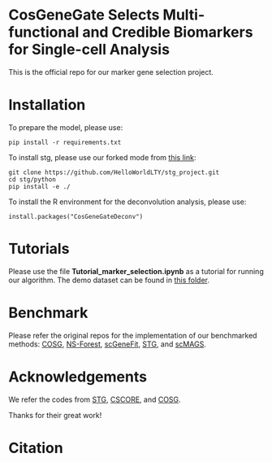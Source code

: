# CosGeneGate Selects Multi-functional and Credible Biomarkers for Single-cell Analysis

This is the official repo for our marker gene selection project.

# Installation

To prepare the model, please use:

```
pip install -r requirements.txt
```

To install stg, please use our forked mode from [this link](https://github.com/runopti/stg):

```
git clone https://github.com/HelloWorldLTY/stg_project.git
cd stg/python
pip install -e ./
```

To install the R environment for the deconvolution analysis, please use:

```
install.packages("CosGeneGateDeconv")
```

# Tutorials

Please use the file **Tutorial_marker_selection.ipynb** as a tutorial for running our algorithm. The demo dataset can be found in [this folder](https://drive.google.com/drive/folders/1kEK6MPGejnpXMIthULP66ytE4teLgKx9?usp=drive_link).

# Benchmark

Please refer the original repos for the implementation of our benchmarked methods: [COSG](https://github.com/genecell/COSG), [NS-Forest](https://github.com/JCVenterInstitute/NSForest), [scGeneFit](https://github.com/solevillar/scGeneFit-python), [STG](https://github.com/runopti/stg), and [scMAGS](https://github.com/doganlab/scmags).

# Acknowledgements

We refer the codes from [STG](https://github.com/runopti/stg), [CSCORE](https://github.com/ChangSuBiostats/CS-CORE_python), and [COSG](https://github.com/genecell/COSG).

Thanks for their great work!

# Citation
